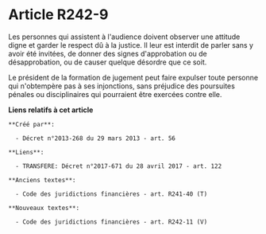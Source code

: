 # Article R242-9

Les personnes qui assistent à l'audience doivent observer une attitude digne et garder le respect dû à la justice. Il leur
est interdit de parler sans y avoir été invitées, de donner des signes d'approbation ou de désapprobation, ou de causer
quelque désordre que ce soit. 

Le président de la formation de jugement peut faire expulser toute personne qui n'obtempère pas à ses injonctions, sans
préjudice des poursuites pénales ou disciplinaires qui pourraient être exercées contre elle.

**Liens relatifs à cet article**

	**Créé par**:

	  - Décret n°2013-268 du 29 mars 2013 - art. 56

	**Liens**:

	  - TRANSFERE: Décret n°2017-671 du 28 avril 2017 - art. 122

	**Anciens textes**:

	  - Code des juridictions financières - art. R241-40 (T)

	**Nouveaux textes**:

	  - Code des juridictions financières - art. R242-11 (V)
